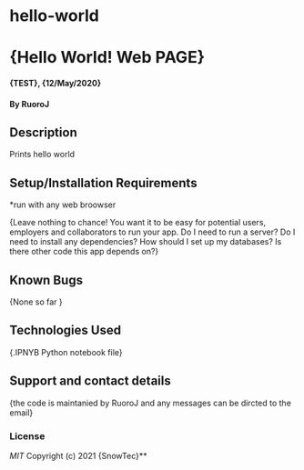 # hello-world
# {Hello World! Web PAGE}
#### {TEST}, {12/May/2020}
#### By RuoroJ
## Description
Prints hello world
## Setup/Installation Requirements
*run with any web broowser

{Leave nothing to chance! You want it to be easy for potential users, employers and collaborators to run your app. Do I need to run a server? Do I need to install any dependencies? How should I set up my databases? Is there other code this app depends on?}
## Known Bugs
{None so far }
## Technologies Used
{.IPNYB Python notebook file}
## Support and contact details
{the code is maintanied by RuoroJ and any messages can be dircted to the email}
### License
*MIT*
Copyright (c) 2021 {SnowTec}**
